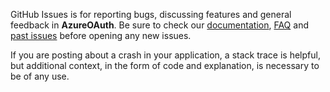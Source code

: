 GitHub Issues is for reporting bugs, discussing features and general feedback in **AzureOAuth**. Be sure to check our [documentation](http://cocoadocs.org/docsets/AzureOAuth), [FAQ](https://github.com/hyperoslo/AzureOAuth/wiki/FAQ) and [past issues](https://github.com/hyperoslo/AzureOAuth/issues?state=closed) before opening any new issues.

If you are posting about a crash in your application, a stack trace is helpful, but additional context, in the form of code and explanation, is necessary to be of any use.
